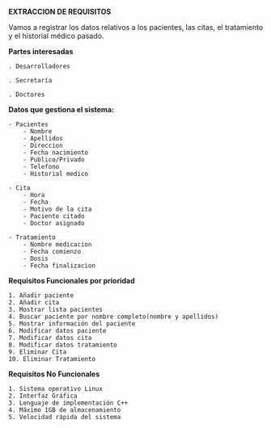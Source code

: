 **EXTRACCION DE REQUISITOS**

Vamos a registrar los datos relativos a los pacientes, las citas, el tratamiento y el historial médico pasado.

**Partes interesadas**

	. Desarrolladores
	
	. Secretaría 

	. Doctores

**Datos que gestiona el sistema:**

	- Pacientes
		- Nombre
		- Apellidos
		- Direccion
		- Fecha nacimiento
		- Publico/Privado
		- Telefono
		- Historial medico

	- Cita
		- Hora
		- Fecha
		- Motivo de la cita
		- Paciente citado
		- Doctor asignado

	- Tratamiento
		- Nombre medicacion
		- Fecha comienzo
		- Dosis
		- Fecha finalizacion

**Requisitos Funcionales por prioridad**

	1. Añadir paciente
	2. Añadir cita
	3. Mostrar lista pacientes
	4. Buscar paciente por nombre completo(nombre y apellidos)
	5. Mostrar información del paciente
	6. Modificar datos paciente
	7. Modificar datos cita
	8. Modificar datos tratamiento
	9. Eliminar Cita
	10. Eliminar Tratamiento

**Requisitos No Funcionales**

	1. Sistema operativo Linux
	2. Interfaz Gráfica
	3. Lenguaje de implementación C++
	4. Máximo 1GB de almacenamiento
	5. Velocidad rápida del sistema

